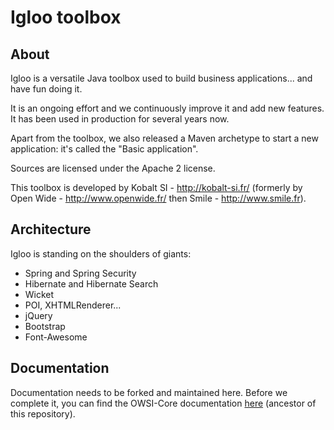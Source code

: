 Igloo toolbox
===================

About
-----

Igloo is a versatile Java toolbox used to build business applications... and have fun doing it.

It is an ongoing effort and we continuously improve it and add new features. It has been used in production for several years now.

Apart from the toolbox, we also released a Maven archetype to start a new application: it's called the "Basic application".

Sources are licensed under the Apache 2 license.

This toolbox is developed by Kobalt SI - http://kobalt-si.fr/ (formerly by Open Wide - http://www.openwide.fr/ then Smile - http://www.smile.fr).

Architecture
------------

Igloo is standing on the shoulders of giants:
- Spring and Spring Security
- Hibernate and Hibernate Search
- Wicket
- POI, XHTMLRenderer...
- jQuery
- Bootstrap
- Font-Awesome

Documentation
-------------

Documentation needs to be forked and maintained here.
Before we complete it, you can find the OWSI-Core documentation [here](http://owsi-core-doc.readthedocs.io/en/latest/index.html)  (ancestor of this repository).
